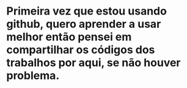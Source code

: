 # Primeira vez que estou usando github, quero aprender a usar melhor então pensei em compartilhar os códigos dos trabalhos por aqui, se não houver problema.
